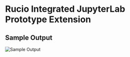 # Rucio Integrated JupyterLab Prototype Extension

## Sample Output

![Sample Output](https://github.com/RishabhGoyal992/prototype-extension/blob/master/rucioExensionUI-Prototype/style/JupyterLab.gif)
